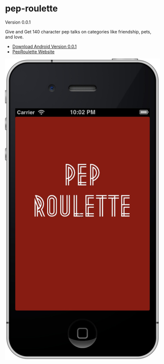pep-roulette
============
Version 0.0.1 

Give and Get 140 character pep talks on categories like friendship, pets, and love.

* [Download Android Version 0.0.1](http://peproulette.herokuapp.com/download "Android Download")
* [PepRoulette Website](http://peproulette.herokuapp.com/ "Website")

![Screenshot](/public/images/screenshots/splash.jpg "Splash")
